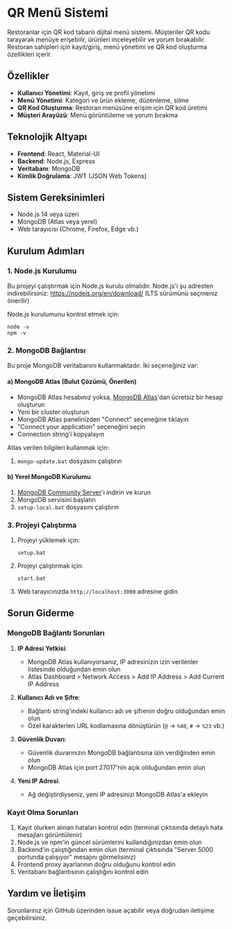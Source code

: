 # QR Menü Sistemi

Restoranlar için QR kod tabanlı dijital menü sistemi. Müşteriler QR kodu tarayarak menüye erişebilir, ürünleri inceleyebilir ve yorum bırakabilir. Restoran sahipleri için kayıt/giriş, menü yönetimi ve QR kod oluşturma özellikleri içerir.

## Özellikler

- **Kullanıcı Yönetimi**: Kayıt, giriş ve profil yönetimi
- **Menü Yönetimi**: Kategori ve ürün ekleme, düzenleme, silme
- **QR Kod Oluşturma**: Restoran menüsüne erişim için QR kod üretimi
- **Müşteri Arayüzü**: Menü görüntüleme ve yorum bırakma

## Teknolojik Altyapı

- **Frontend**: React, Material-UI
- **Backend**: Node.js, Express
- **Veritabanı**: MongoDB
- **Kimlik Doğrulama**: JWT (JSON Web Tokens)

## Sistem Gereksinimleri

- Node.js 14 veya üzeri
- MongoDB (Atlas veya yerel)
- Web tarayıcısı (Chrome, Firefox, Edge vb.)

## Kurulum Adımları

### 1. Node.js Kurulumu

Bu projeyi çalıştırmak için Node.js kurulu olmalıdır. Node.js'i şu adresten indirebilirsiniz:
https://nodejs.org/en/download/ (LTS sürümünü seçmeniz önerilir)

Node.js kurulumunu kontrol etmek için:
```
node -v
npm -v
```

### 2. MongoDB Bağlantısı

Bu proje MongoDB veritabanını kullanmaktadır. İki seçeneğiniz var:

#### a) MongoDB Atlas (Bulut Çözümü, Önerilen)
- MongoDB Atlas hesabınız yoksa, [MongoDB Atlas](https://www.mongodb.com/cloud/atlas)'dan ücretsiz bir hesap oluşturun
- Yeni bir cluster oluşturun
- MongoDB Atlas panelinizden "Connect" seçeneğine tıklayın
- "Connect your application" seçeneğini seçin
- Connection string'i kopyalayın

Atlas verilen bilgileri kullanmak için:
1. `mongo-update.bat` dosyasını çalıştırın

#### b) Yerel MongoDB Kurulumu
1. [MongoDB Community Server](https://www.mongodb.com/try/download/community)'ı indirin ve kurun
2. MongoDB servisini başlatın
3. `setup-local.bat` dosyasını çalıştırın

### 3. Projeyi Çalıştırma

1. Projeyi yüklemek için:
   ```
   setup.bat
   ```

2. Projeyi çalıştırmak için:
   ```
   start.bat
   ```

3. Web tarayıcınızda `http://localhost:3000` adresine gidin

## Sorun Giderme

### MongoDB Bağlantı Sorunları

1. **IP Adresi Yetkisi**:
   - MongoDB Atlas kullanıyorsanız, IP adresinizin izin verilenler listesinde olduğundan emin olun
   - Atlas Dashboard > Network Access > Add IP Address > Add Current IP Address

2. **Kullanıcı Adı ve Şifre**:
   - Bağlantı string'indeki kullanıcı adı ve şifrenin doğru olduğundan emin olun
   - Özel karakterleri URL kodlamasına dönüştürün (`@` -> `%40`, `#` -> `%23` vb.)

3. **Güvenlik Duvarı**:
   - Güvenlik duvarınızın MongoDB bağlantısına izin verdiğinden emin olun
   - MongoDB Atlas için port 27017'nin açık olduğundan emin olun

4. **Yeni IP Adresi**:
   - Ağ değiştirdiyseniz, yeni IP adresinizi MongoDB Atlas'a ekleyin

### Kayıt Olma Sorunları

1. Kayıt olurken alınan hataları kontrol edin (terminal çıktısında detaylı hata mesajları görüntülenir)
2. Node.js ve npm'in güncel sürümlerini kullandığınızdan emin olun
3. Backend'in çalıştığından emin olun (terminal çıktısında "Server 5000 portunda çalışıyor" mesajını görmelisiniz)
4. Frontend proxy ayarlarının doğru olduğunu kontrol edin
5. Veritabanı bağlantısının çalıştığını kontrol edin

## Yardım ve İletişim

Sorunlarınız için GitHub üzerinden issue açabilir veya doğrudan iletişime geçebilirsiniz. 